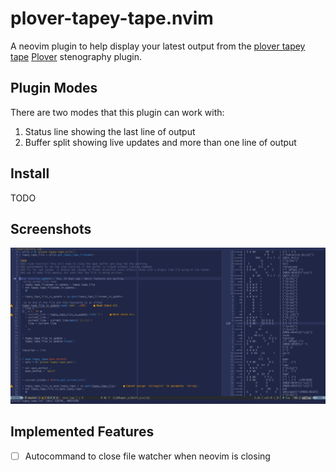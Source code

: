 # plover-tapey-tape.nvim

A neovim plugin to help display your latest output from the
[plover tapey tape](https://github.com/rabbitgrowth/plover-tapey-tape)
[Plover](https://github.com/openstenoproject/plover) stenography
plugin.

## Plugin Modes

There are two modes that this plugin can work with:

1. Status line showing the last line of output
2. Buffer split showing live updates and more than one line of output

## Install

TODO

## Screenshots

![Status line and vertical split](./images/plover-tapey-tape.nvim-screenshot.jpg)

## Implemented Features

- [ ] Autocommand to close file watcher when neovim is closing
